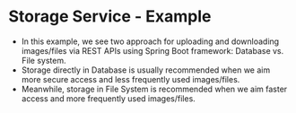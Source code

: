 # Storage Service - Example

*   In this example, we see two approach for uploading and downloading images/files via REST APIs using Spring Boot framework: Database vs. File system. 
*   Storage directly in Database is usually recommended when we aim more secure access and less frequently used images/files. 
*   Meanwhile, storage in File System is recommended when we aim faster access and more frequently used images/files.